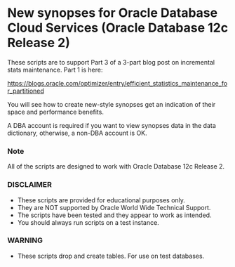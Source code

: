 # New synopses for Oracle Database Cloud Services (Oracle Database 12c Release 2)

These scripts are to support Part 3 of a 3-part blog post on incremental stats maintenance. Part 1 is here:

https://blogs.oracle.com/optimizer/entry/efficient_statistics_maintenance_for_partitioned

You will see how to create new-style synopses get an indication of their space and performance benefits.

A DBA account is required if you want to view synopses data in the data dictionary, otherwise, a non-DBA account is OK.

### Note

All of the scripts are designed to work with Oracle Database 12c Release 2.

### DISCLAIMER

*  These scripts are provided for educational purposes only.
*  They are NOT supported by Oracle World Wide Technical Support.
*  The scripts have been tested and they appear to work as intended.
*  You should always run scripts on a test instance.

### WARNING

*  These scripts drop and create tables. For use on test databases.
